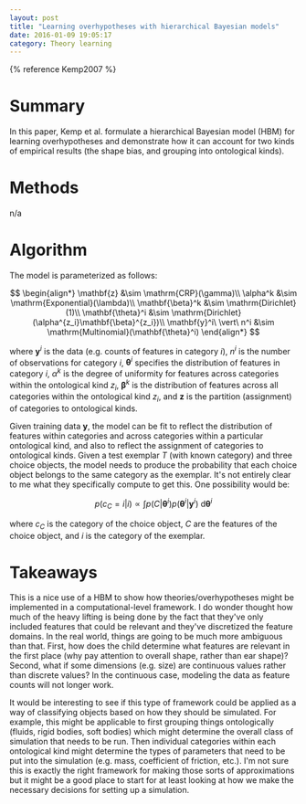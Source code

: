 ```yaml
---
layout: post
title: "Learning overhypotheses with hierarchical Bayesian models"
date: 2016-01-09 19:05:17
category: Theory learning
---
```


{% reference Kemp2007 %}

# Summary

In this paper, Kemp et al. formulate a hierarchical Bayesian model (HBM) for learning overhypotheses and demonstrate how it can account for two kinds of empirical results (the shape bias, and grouping into ontological kinds).

# Methods

n/a

# Algorithm

The model is parameterized as follows:

$$
\begin{align*}
\mathbf{z} &\sim \mathrm{CRP}(\gamma)\\
\alpha^k &\sim \mathrm{Exponential}(\lambda)\\
\mathbf{\beta}^k &\sim \mathrm{Dirichlet}(1)\\
\mathbf{\theta}^i &\sim \mathrm{Dirichlet}(\alpha^{z_i}\mathbf{\beta}^{z_i})\\
\mathbf{y}^i\ \vert\ n^i &\sim \mathrm{Multinomial}(\mathbf{\theta}^i)
\end{align*}
$$

where $\mathbf{y}^i$ is the data (e.g. counts of features in category $i$), $n^i$ is the number of observations for category $i$, $\mathbf{\theta}^i$ specifies the distribution of features in category $i$, $\alpha^k$ is the degree of uniformity for features across categories within the ontological kind $z_i$, $\mathbf{\beta}^k$ is the distribution of features across all categories within the ontological kind $z_i$, and $\mathbf{z}$ is the partition (assignment) of categories to ontological kinds.

Given training data $\mathbf{y}$, the model can be fit to reflect the distribution of features within categories and across categories within a particular ontological kind, and also to reflect the assignment of categories to ontological kinds. Given a test exemplar $T$ (with known category) and three choice objects, the model needs to produce the probability that each choice object belongs to the same category as the exemplar. It's not entirely clear to me what they specifically compute to get this. One possibility would be:

$$
p(c_C=i|i)\propto \int p(C|\mathbf{\theta}^i)p(\mathbf{\theta}^i|\mathbf{y}^i)\ \mathrm{d}\mathbf{\theta}^i
$$

where $c_C$ is the category of the choice object, $C$ are the features of the choice object, and $i$ is the category of the exemplar.

# Takeaways

This is a nice use of a HBM to show how theories/overhypotheses might be implemented in a computational-level framework. I do wonder thought how much of the heavy lifting is being done by the fact that they've only included features that could be relevant and they've discretized the feature domains. In the real world, things are going to be much more ambiguous than that. First, how does the child determine what features are relevant in the first place (why pay attention to overall shape, rather than ear shape)? Second, what if some dimensions (e.g. size) are continuous values rather than discrete values? In the continuous case, modeling the data as feature counts will not longer work.

It would be interesting to see if this type of framework could be applied as a way of classifying objects based on how they should be simulated. For example, this might be applicable to first grouping things ontologically (fluids, rigid bodies, soft bodies) which might determine the overall class of simulation that needs to be run. Then individual categories within each ontological kind might determine the types of parameters that need to be put into the simulation (e.g. mass, coefficient of friction, etc.). I'm not sure this is exactly the right framework for making those sorts of approximations but it might be a good place to start for at least looking at how we make the necessary decisions for setting up a simulation.
